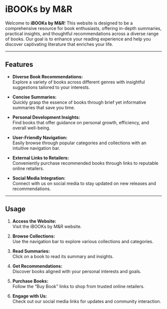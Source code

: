 # iBOOKs by M&R

Welcome to **iBOOKs by M&R**! This website is designed to be a comprehensive resource for book enthusiasts, offering in-depth summaries, practical insights, and thoughtful recommendations across a diverse range of books. Our goal is to enhance your reading experience and help you discover captivating literature that enriches your life.

---

## Features

- **Diverse Book Recommendations:**  
  Explore a variety of books across different genres with insightful suggestions tailored to your interests.
  
- **Concise Summaries:**  
  Quickly grasp the essence of books through brief yet informative summaries that save you time.
  
- **Personal Development Insights:**  
  Find books that offer guidance on personal growth, efficiency, and overall well-being.
  
- **User-Friendly Navigation:**  
  Easily browse through popular categories and collections with an intuitive navigation bar.
  
- **External Links to Retailers:**  
  Conveniently purchase recommended books through links to reputable online retailers.
  
- **Social Media Integration:**  
  Connect with us on social media to stay updated on new releases and recommendations.

---

## Usage

1. **Access the Website:**  
   Visit the iBOOKs by M&R website.
   
2. **Browse Collections:**  
   Use the navigation bar to explore various collections and categories.
   
3. **Read Summaries:**  
   Click on a book to read its summary and insights.
   
4. **Get Recommendations:**  
   Discover books aligned with your personal interests and goals.
   
5. **Purchase Books:**  
   Follow the “Buy Book” links to shop from trusted online retailers.
   
6. **Engage with Us:**  
   Check out our social media links for updates and community interaction.





